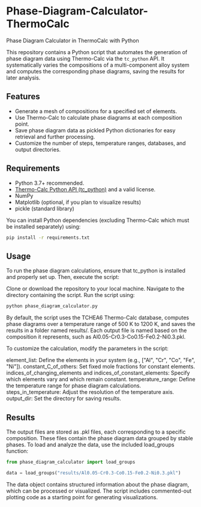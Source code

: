 # Phase-Diagram-Calculator-ThermoCalc
Phase Diagram Calculator in ThermoCalc with Python

This repository contains a Python script that automates the generation of phase diagram data using Thermo-Calc via the `tc_python` API. It systematically varies the compositions of a multi-component alloy system and computes the corresponding phase diagrams, saving the results for later analysis.

## Features

- Generate a mesh of compositions for a specified set of elements.
- Use Thermo-Calc to calculate phase diagrams at each composition point.
- Save phase diagram data as pickled Python dictionaries for easy retrieval and further processing.
- Customize the number of steps, temperature ranges, databases, and output directories.

## Requirements

- Python 3.7+ recommended.
- [Thermo-Calc Python API (tc_python)](https://thermocalc.com/products/thermo-calc/) and a valid license.
- NumPy
- Matplotlib (optional, if you plan to visualize results)
- pickle (standard library)

You can install Python dependencies (excluding Thermo-Calc which must be installed separately) using:
```bash
pip install -r requirements.txt

```

## Usage
To run the phase diagram calculations, ensure that tc_python is installed and properly set up. Then, execute the script:

Clone or download the repository to your local machine.
Navigate to the directory containing the script.
Run the script using:
```bash
python phase_diagram_calculator.py
```
By default, the script uses the TCHEA6 Thermo-Calc database, computes phase diagrams over a temperature range of 500 K to 1200 K, and saves the results in a folder named results/. Each output file is named based on the composition it represents, such as Al0.05-Cr0.3-Co0.15-Fe0.2-Ni0.3.pkl.

To customize the calculation, modify the parameters in the script:

element_list: Define the elements in your system (e.g., ["Al", "Cr", "Co", "Fe", "Ni"]).
constant_C_of_others: Set fixed mole fractions for constant elements.
indices_of_changing_elements and indices_of_constant_elements: Specify which elements vary and which remain constant.
temperature_range: Define the temperature range for phase diagram calculations.
steps_in_temperature: Adjust the resolution of the temperature axis.
output_dir: Set the directory for saving results.


## Results
The output files are stored as .pkl files, each corresponding to a specific composition. These files contain the phase diagram data grouped by stable phases. To load and analyze the data, use the included load_groups function:

```python
from phase_diagram_calculator import load_groups

data = load_groups("results/Al0.05-Cr0.3-Co0.15-Fe0.2-Ni0.3.pkl")
```
The data object contains structured information about the phase diagram, which can be processed or visualized. The script includes commented-out plotting code as a starting point for generating visualizations.

